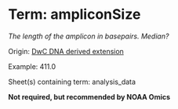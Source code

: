 # Term: ampliconSize

*The length of the amplicon in basepairs. Median?*

Origin: [DwC DNA derived extension](https://rs.gbif.org/extension/gbif/1.0/dna_derived_data_2022-02-23.xml)

Example: 411.0

Sheet(s) containing term: analysis_data

**Not required, but recommended by NOAA Omics**